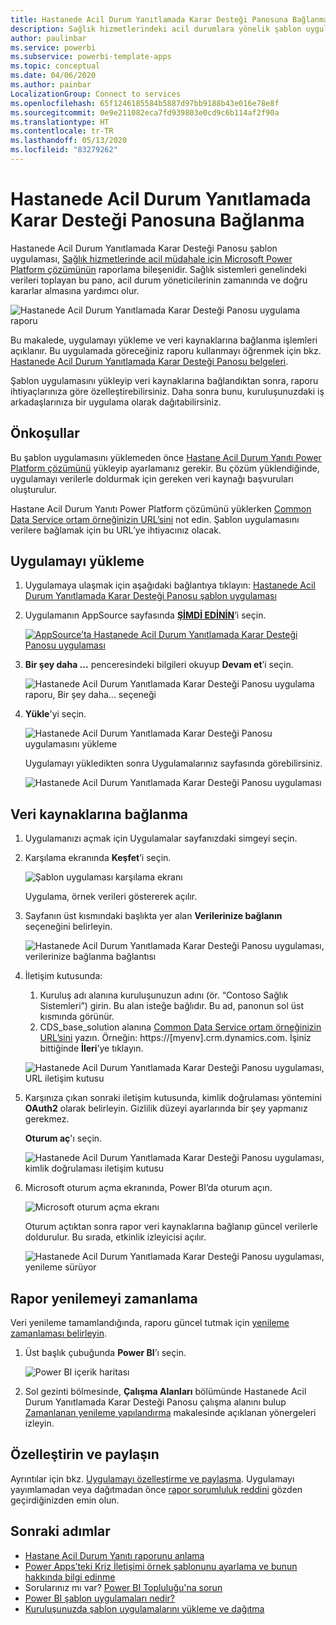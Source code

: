 ```yaml
---
title: Hastanede Acil Durum Yanıtlamada Karar Desteği Panosuna Bağlanma
description: Sağlık hizmetlerindeki acil durumlara yönelik şablon uygulaması için COVID-19 Karar Desteği Panosunu edinme ve yükleme, verilere bağlanma
author: paulinbar
ms.service: powerbi
ms.subservice: powerbi-template-apps
ms.topic: conceptual
ms.date: 04/06/2020
ms.author: painbar
LocalizationGroup: Connect to services
ms.openlocfilehash: 65f1246185584b5887d97bb9188b43e016e78e8f
ms.sourcegitcommit: 0e9e211082eca7fd939803e0cd9c6b114af2f90a
ms.translationtype: HT
ms.contentlocale: tr-TR
ms.lasthandoff: 05/13/2020
ms.locfileid: "83279262"
---
```

# <a name="connect-to-the-hospital-emergency-response-decision-support-dashboard"></a>Hastanede Acil Durum Yanıtlamada Karar Desteği Panosuna Bağlanma
Hastanede Acil Durum Yanıtlamada Karar Desteği Panosu şablon uygulaması, [Sağlık hizmetlerinde acil müdahale için Microsoft Power Platform çözümünün](https://powerapps.microsoft.com/blog/emergency-response-solution-a-microsoft-power-platform-solution-for-healthcare-emergency-response/) raporlama bileşenidir. Sağlık sistemleri genelindeki verileri toplayan bu pano, acil durum yöneticilerinin zamanında ve doğru kararlar almasına yardımcı olur.

![Hastanede Acil Durum Yanıtlamada Karar Desteği Panosu uygulama raporu](media/service-connect-to-health-emergency-response/service-health-emergency-response-app-report.png)

Bu makalede, uygulamayı yükleme ve veri kaynaklarına bağlanma işlemleri açıklanır. Bu uygulamada göreceğiniz raporu kullanmayı öğrenmek için bkz. [Hastanede Acil Durum Yanıtlamada Karar Desteği Panosu belgeleri](https://docs.microsoft.com/powerapps/sample-apps/emergency-response/deploy-configure#view-the-power-bi-dashboard).

Şablon uygulamasını yükleyip veri kaynaklarına bağlandıktan sonra, raporu ihtiyaçlarınıza göre özelleştirebilirsiniz. Daha sonra bunu, kuruluşunuzdaki iş arkadaşlarınıza bir uygulama olarak dağıtabilirsiniz.

## <a name="prerequisites"></a>Önkoşullar

Bu şablon uygulamasını yüklemeden önce [Hastane Acil Durum Yanıtı Power Platform çözümünü](https://docs.microsoft.com/powerapps/sample-apps/emergency-response/deploy-configure) yükleyip ayarlamanız gerekir. Bu çözüm yüklendiğinde, uygulamayı verilerle doldurmak için gereken veri kaynağı başvuruları oluşturulur.

Hastane Acil Durum Yanıtı Power Platform çözümünü yüklerken [Common Data Service ortam örneğinizin URL’sini](https://docs.microsoft.com/powerapps/sample-apps/emergency-response/deploy-configure#publish-the-power-bi-dashboard) not edin. Şablon uygulamasını verilere bağlamak için bu URL’ye ihtiyacınız olacak.

## <a name="install-the-app"></a>Uygulamayı yükleme

1. Uygulamaya ulaşmak için aşağıdaki bağlantıya tıklayın: [Hastanede Acil Durum Yanıtlamada Karar Desteği Panosu şablon uygulaması](https://appsource.microsoft.com/en-us/product/power-bi/pbi-contentpacks.powerapps_healthcare)

1. Uygulamanın AppSource sayfasında [**ŞİMDİ EDİNİN**](https://appsource.microsoft.com/en-us/product/power-bi/pbi-contentpacks.powerapps_healthcare)’i seçin.

    [![AppSource’ta Hastanede Acil Durum Yanıtlamada Karar Desteği Panosu uygulaması](media/service-connect-to-health-emergency-response/service-health-emergency-response-app-appsource-get-it-now.png)](https://appsource.microsoft.com/en-us/product/power-bi/pbi-contentpacks.powerapps_healthcare)

1. **Bir şey daha ...** penceresindeki bilgileri okuyup **Devam et**’i seçin.

    ![Hastanede Acil Durum Yanıtlamada Karar Desteği Panosu uygulama raporu, Bir şey daha... seçeneği](media/service-connect-to-health-emergency-response/service-health-emergency-response-1-more-thing.png)

1. **Yükle**'yi seçin. 

    ![Hastanede Acil Durum Yanıtlamada Karar Desteği Panosu uygulamasını yükleme](media/service-connect-to-health-emergency-response/service-health-emergency-response-select-install.png)

    Uygulamayı yükledikten sonra Uygulamalarınız sayfasında görebilirsiniz.

   ![Hastanede Acil Durum Yanıtlamada Karar Desteği Panosu uygulaması](media/service-connect-to-health-emergency-response/service-health-emergency-response-app-apps-page-icon.png)

## <a name="connect-to-data-sources"></a>Veri kaynaklarına bağlanma

1. Uygulamanızı açmak için Uygulamalar sayfanızdaki simgeyi seçin.

1. Karşılama ekranında **Keşfet**’i seçin.

   ![Şablon uygulaması karşılama ekranı](media/service-connect-to-health-emergency-response/service-health-emergency-response-app-splash-screen.png)

   Uygulama, örnek verileri göstererek açılır.

1. Sayfanın üst kısmındaki başlıkta yer alan **Verilerinize bağlanın** seçeneğini belirleyin.

   ![Hastanede Acil Durum Yanıtlamada Karar Desteği Panosu uygulaması, verilerinize bağlanma bağlantısı](media/service-connect-to-health-emergency-response/service-health-emergency-response-app-connect-data.png)

1. İletişim kutusunda:
   1. Kuruluş adı alanına kuruluşunuzun adını (ör. “Contoso Sağlık Sistemleri”) girin. Bu alan isteğe bağlıdır. Bu ad, panonun sol üst kısmında görünür.
   1. CDS_base_solution alanına [Common Data Service ortam örneğinizin URL’sini](https://docs.microsoft.com/powerapps/sample-apps/emergency-response/deploy-configure#publish-the-power-bi-dashboard) yazın. Örneğin: https://[myenv].crm.dynamics.com. İşiniz bittiğinde **İleri**’ye tıklayın.

   ![Hastanede Acil Durum Yanıtlamada Karar Desteği Panosu uygulaması, URL iletişim kutusu](media/service-connect-to-health-emergency-response/service-health-emergency-response-app-url-dialog.png)

1. Karşınıza çıkan sonraki iletişim kutusunda, kimlik doğrulaması yöntemini **OAuth2** olarak belirleyin. Gizlilik düzeyi ayarlarında bir şey yapmanız gerekmez.

   **Oturum aç**'ı seçin.

   ![Hastanede Acil Durum Yanıtlamada Karar Desteği Panosu uygulaması, kimlik doğrulaması iletişim kutusu](media/service-connect-to-health-emergency-response/service-health-emergency-response-app-authentication-dialog.png)

1. Microsoft oturum açma ekranında, Power BI’da oturum açın.

   ![Microsoft oturum açma ekranı](media/service-connect-to-health-emergency-response/service-health-emergency-response-app-microsoft-login.png)

   Oturum açtıktan sonra rapor veri kaynaklarına bağlanıp güncel verilerle doldurulur. Bu sırada, etkinlik izleyicisi açılır.

   ![Hastanede Acil Durum Yanıtlamada Karar Desteği Panosu uygulaması, yenileme sürüyor](media/service-connect-to-health-emergency-response/service-health-emergency-response-app-refresh-monitor.png)

## <a name="schedule-report-refresh"></a>Rapor yenilemeyi zamanlama

Veri yenileme tamamlandığında, raporu güncel tutmak için [yenileme zamanlaması belirleyin](../connect-data/refresh-scheduled-refresh.md).

1. Üst başlık çubuğunda **Power BI**’ı seçin.

   ![Power BI içerik haritası](media/service-connect-to-health-emergency-response/service-health-emergency-response-app-powerbi-breadcrumb.png)

1. Sol gezinti bölmesinde, **Çalışma Alanları** bölümünde Hastanede Acil Durum Yanıtlamada Karar Desteği Panosu çalışma alanını bulup [Zamanlanan yenileme yapılandırma](../connect-data/refresh-scheduled-refresh.md) makalesinde açıklanan yönergeleri izleyin.

## <a name="customize-and-share"></a>Özelleştirin ve paylaşın

Ayrıntılar için bkz. [Uygulamayı özelleştirme ve paylaşma](../connect-data/service-template-apps-install-distribute.md#customize-and-share-the-app). Uygulamayı yayımlamadan veya dağıtmadan önce [rapor sorumluluk reddini](../create-reports/sample-covid-19-us.md#disclaimers) gözden geçirdiğinizden emin olun.

## <a name="next-steps"></a>Sonraki adımlar
* [Hastane Acil Durum Yanıtı raporunu anlama](https://docs.microsoft.com/powerapps/sample-apps/emergency-response/deploy-configure#view-the-power-bi-dashboard)
* [Power Apps’teki Kriz İletişimi örnek şablonunu ayarlama ve bunun hakkında bilgi edinme](https://docs.microsoft.com/powerapps/maker/canvas-apps/sample-crisis-communication-app)
* Sorularınız mı var? [Power BI Topluluğu'na sorun](https://community.powerbi.com/)
* [Power BI şablon uygulamaları nedir?](../connect-data/service-template-apps-overview.md)
* [Kuruluşunuzda şablon uygulamalarını yükleme ve dağıtma](../connect-data/service-template-apps-install-distribute.md)
